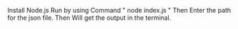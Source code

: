 Install Node.js
Run by using Command " node index.js "
Then Enter the path for the json file.
Then Will get the output in the terminal.
